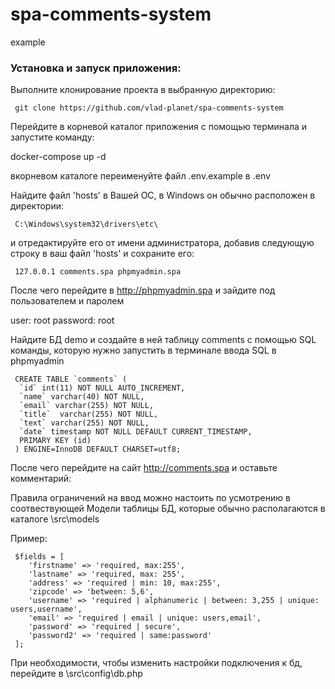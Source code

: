 # spa-comments-system
 example
 
### Установка и запуск приложения:
 
 Выполните клонирование проекта в выбранную директорию:
 
```shell
 git clone https://github.com/vlad-planet/spa-comments-system
```
 
 Перейдите в корневой каталог приложения с помощью терминала и запустите команду:
 
 docker-compose up -d
 
 вкорневом каталоге переименуйте файл .env.example в .env
 
 Найдите файл 'hosts' в Вашей ОС, в Windows он обычно расположен в директории:
 
```shell
 C:\Windows\system32\drivers\etc\
```

 и отредактируйте его от имени администратора, 
 добавив следующую строку в ваш файл 'hosts' и сохраните его:
 
```shell
 127.0.0.1 comments.spa phpmyadmin.spa
```

 После чего перейдите в http://phpmyadmin.spa и зайдите под пользователем и паролем 
 
 user: root password: root

 Найдите БД demo и создайте в ней таблицу comments  с помощью SQL команды,
 которую нужно запустить в терминале ввода SQL в phpmyadmin
 
```shell
 CREATE TABLE `comments` (
  `id` int(11) NOT NULL AUTO_INCREMENT,
  `name` varchar(40) NOT NULL,
  `email` varchar(255) NOT NULL,
  `title`  varchar(255) NOT NULL,
  `text` varchar(255) NOT NULL,
  `date` timestamp NOT NULL DEFAULT CURRENT_TIMESTAMP,
  PRIMARY KEY (id)
 ) ENGINE=InnoDB DEFAULT CHARSET=utf8;
```

 После чего перейдите на сайт  http://comments.spa
 и оставьте комментарий:
 
 Правила ограничений на ввод можно настоить по усмотрению в соотвествующей Модели таблицы БД,
 которые обычно располагаются в каталоге \src\models
	
 Пример:
 
```shell
 $fields = [
    'firstname' => 'required, max:255',
    'lastname' => 'required, max: 255',
    'address' => 'required | min: 10, max:255',
    'zipcode' => 'between: 5,6',
    'username' => 'required | alphanumeric | between: 3,255 | unique: users,username',
    'email' => 'required | email | unique: users,email',
    'password' => 'required | secure',
    'password2' => 'required | same:password'
 ];
```

 При необходимости, чтобы изменить настройки подключения к бд, перейдите в
 \src\config\db.php
